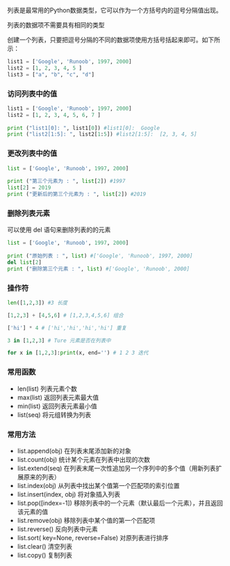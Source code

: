 列表是最常用的Python数据类型，它可以作为一个方括号内的逗号分隔值出现。

列表的数据项不需要具有相同的类型

创建一个列表，只要把逗号分隔的不同的数据项使用方括号括起来即可。如下所示：

```python
list1 = ['Google', 'Runoob', 1997, 2000]
list2 = [1, 2, 3, 4, 5 ]
list3 = ["a", "b", "c", "d"]
```

### 访问列表中的值
```python
list1 = ['Google', 'Runoob', 1997, 2000]
list2 = [1, 2, 3, 4, 5, 6, 7 ]
 
print ("list1[0]: ", list1[0]) #list1[0]:  Google
print ("list2[1:5]: ", list2[1:5]) #list2[1:5]:  [2, 3, 4, 5]
```

### 更改列表中的值
```python
list = ['Google', 'Runoob', 1997, 2000]
 
print ("第三个元素为 : ", list[2]) #1997
list[2] = 2019
print ("更新后的第三个元素为 : ", list[2]) #2019
```

### 删除列表元素
可以使用 del 语句来删除列表的的元素

```python
list = ['Google', 'Runoob', 1997, 2000]
 
print ("原始列表 : ", list) #['Google', 'Runoob', 1997, 2000]
del list[2]
print ("删除第三个元素 : ", list) #['Google', 'Runoob', 2000]
```

### 操作符
```python
len([1,2,3]) #3 长度

[1,2,3] + [4,5,6] # [1,2,3,4,5,6] 组合

['hi'] * 4 # ['hi','hi','hi','hi'] 重复

3 in [1,2,3] # Ture 元素是否在列表中

for x in [1,2,3]:print(x, end='') # 1 2 3 迭代
```

### 常用函数
- len(list) 列表元素个数
- max(list) 返回列表元素最大值
- min(list) 返回列表元素最小值
- list(seq) 将元组转换为列表

### 常用方法
- list.append(obj) 在列表末尾添加新的对象
- list.count(obj) 统计某个元素在列表中出现的次数
- list.extend(seq) 在列表末尾一次性追加另一个序列中的多个值（用新列表扩展原来的列表）
- list.index(obj) 从列表中找出某个值第一个匹配项的索引位置
- list.insert(index, obj) 将对象插入列表
- list.pop([index=-1]) 移除列表中的一个元素（默认最后一个元素），并且返回该元素的值
- list.remove(obj) 移除列表中某个值的第一个匹配项
- list.reverse() 反向列表中元素
- list.sort( key=None, reverse=False) 对原列表进行排序
- list.clear() 清空列表
- list.copy() 复制列表

